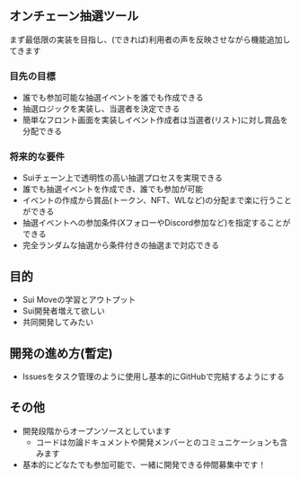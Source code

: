 ## オンチェーン抽選ツール

まず最低限の実装を目指し、(できれば)利用者の声を反映させながら機能追加してきます

### 目先の目標

- 誰でも参加可能な抽選イベントを誰でも作成できる
- 抽選ロジックを実装し、当選者を決定できる
- 簡単なフロント画面を実装しイベント作成者は当選者(リスト)に対し賞品を分配できる

### 将来的な要件

- Suiチェーン上で透明性の高い抽選プロセスを実現できる
- 誰でも抽選イベントを作成でき、誰でも参加が可能
- イベントの作成から賞品(トークン、NFT、WLなど)の分配まで楽に行うことができる
- 抽選イベントへの参加条件(XフォローやDiscord参加など)を指定することができる
- 完全ランダムな抽選から条件付きの抽選まで対応できる

## 目的

- Sui Moveの学習とアウトプット
- Sui開発者増えて欲しい
- 共同開発してみたい

## 開発の進め方(暫定)

- Issuesをタスク管理のように使用し基本的にGitHubで完結するようにする

## その他

- 開発段階からオープンソースとしています
  - コードは勿論ドキュメントや開発メンバーとのコミュニケーションも含みます
- 基本的にどなたでも参加可能で、一緒に開発できる仲間募集中です！
